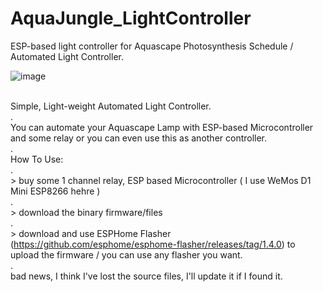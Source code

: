 # AquaJungle_LightController
ESP-based light controller for Aquascape Photosynthesis Schedule / Automated Light Controller.

![image](https://user-images.githubusercontent.com/72824435/206025527-810b6dc4-38d9-4cc2-a72d-b700840ec8f7.png)

<br />Simple, Light-weight Automated Light Controller.
<br />.
<br />You can automate your Aquascape Lamp with ESP-based Microcontroller and some relay or you can even use this as another controller.
<br />.
<br />How To Use:
<br />.
<br /> > buy some 1 channel relay, ESP based Microcontroller ( I use WeMos D1 Mini ESP8266 hehre )
<br />.
<br /> > download the binary firmware/files
<br />.
<br /> > download and use ESPHome Flasher (https://github.com/esphome/esphome-flasher/releases/tag/1.4.0) to upload the firmware / you can use any flasher you want.
<br />.
<br />bad news, I think I've lost the source files, I'll update it if I found it.
